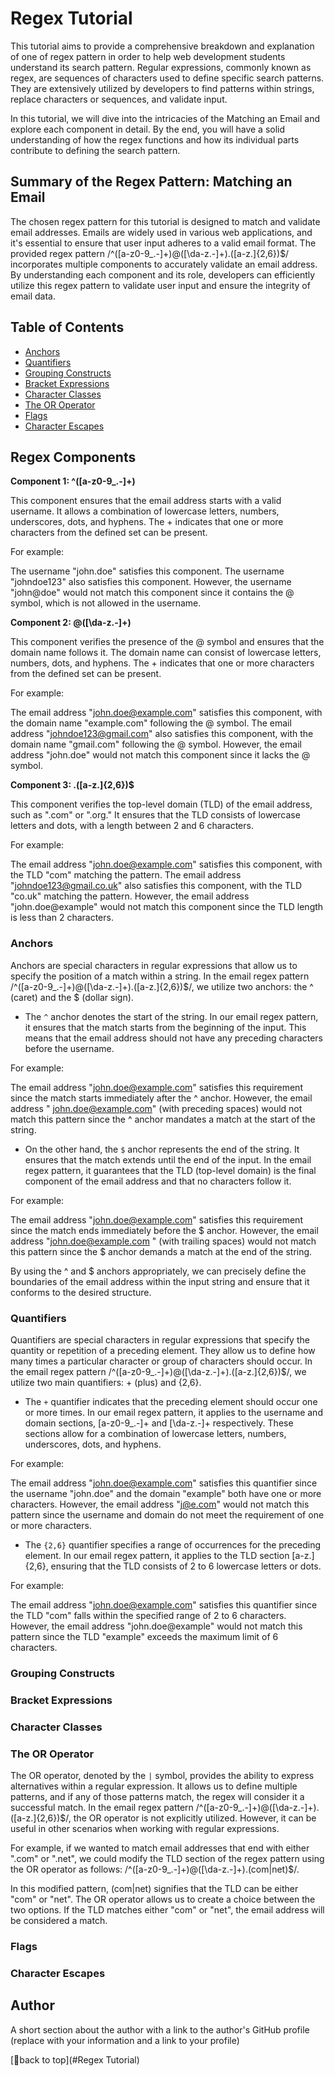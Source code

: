 # Regex Tutorial

This tutorial aims to provide a comprehensive breakdown and explanation of one of regex pattern in order to help web development students understand its search pattern. Regular expressions, commonly known as regex, are sequences of characters used to define specific search patterns. They are extensively utilized by developers to find patterns within strings, replace characters or sequences, and validate input.

In this tutorial, we will dive into the intricacies of the Matching an Email and explore each component in detail. By the end, you will have a solid understanding of how the regex functions and how its individual parts contribute to defining the search pattern.


## Summary of the Regex Pattern: Matching an Email

The chosen regex pattern for this tutorial is designed to match and validate email addresses. Emails are widely used in various web applications, and it's essential to ensure that user input adheres to a valid email format. The provided regex pattern /^([a-z0-9_\.-]+)@([\da-z\.-]+)\.([a-z\.]{2,6})$/ incorporates multiple components to accurately validate an email address. By understanding each component and its role, developers can efficiently utilize this regex pattern to validate user input and ensure the integrity of email data.

## Table of Contents

- [Anchors](#anchors)
- [Quantifiers](#quantifiers)
- [Grouping Constructs](#grouping-constructs)
- [Bracket Expressions](#bracket-expressions)
- [Character Classes](#character-classes)
- [The OR Operator](#the-or-operator)
- [Flags](#flags)
- [Character Escapes](#character-escapes)

## Regex Components
**Component 1: ^([a-z0-9_\.-]+)**

This component ensures that the email address starts with a valid username. It allows a combination of lowercase letters, numbers, underscores, dots, and hyphens. The + indicates that one or more characters from the defined set can be present.

For example:

The username "john.doe" satisfies this component.
The username "johndoe123" also satisfies this component.
However, the username "john@doe" would not match this component since it contains the @ symbol, which is not allowed in the username.

**Component 2: @([\da-z\.-]+)**

This component verifies the presence of the @ symbol and ensures that the domain name follows it. The domain name can consist of lowercase letters, numbers, dots, and hyphens. The + indicates that one or more characters from the defined set can be present.

For example:

The email address "john.doe@example.com" satisfies this component, with the domain name "example.com" following the @ symbol.
The email address "johndoe123@gmail.com" also satisfies this component, with the domain name "gmail.com" following the @ symbol.
However, the email address "john.doe" would not match this component since it lacks the @ symbol.

**Component 3: \.([a-z\.]{2,6})$**

This component verifies the top-level domain (TLD) of the email address, such as ".com" or ".org." It ensures that the TLD consists of lowercase letters and dots, with a length between 2 and 6 characters.

For example:

The email address "john.doe@example.com" satisfies this component, with the TLD "com" matching the pattern.
The email address "johndoe123@gmail.co.uk" also satisfies this component, with the TLD "co.uk" matching the pattern.
However, the email address "john.doe@example" would not match this component since the TLD length is less than 2 characters.
  
### Anchors

Anchors are special characters in regular expressions that allow us to specify the position of a match within a string. In the email regex pattern /^([a-z0-9_\.-]+)@([\da-z\.-]+)\.([a-z\.]{2,6})$/, we utilize two anchors: the ^ (caret) and the $ (dollar sign).

- The ` ^ ` anchor denotes the start of the string. In our email regex pattern, it ensures that the match starts from the beginning of the input. This means that the email address should not have any preceding characters before the username.

For example:

The email address "john.doe@example.com" satisfies this requirement since the match starts immediately after the ^ anchor.
However, the email address " john.doe@example.com" (with preceding spaces) would not match this pattern since the ^ anchor mandates a match at the start of the string.


- On the other hand, the ` $ ` anchor represents the end of the string. It ensures that the match extends until the end of the input. In the email regex pattern, it guarantees that the TLD (top-level domain) is the final component of the email address and that no characters follow it.

For example:

The email address "john.doe@example.com" satisfies this requirement since the match ends immediately before the $ anchor.
However, the email address "john.doe@example.com " (with trailing spaces) would not match this pattern since the $ anchor demands a match at the end of the string.

By using the ^ and $ anchors appropriately, we can precisely define the boundaries of the email address within the input string and ensure that it conforms to the desired structure.

### Quantifiers

Quantifiers are special characters in regular expressions that specify the quantity or repetition of a preceding element. They allow us to define how many times a particular character or group of characters should occur. In the email regex pattern /^([a-z0-9_\.-]+)@([\da-z\.-]+)\.([a-z\.]{2,6})$/, we utilize two main quantifiers: + (plus) and {2,6}.

- The ` + ` quantifier indicates that the preceding element should occur one or more times. In our email regex pattern, it applies to the username and domain sections, [a-z0-9_\.-]+ and [\da-z\.-]+ respectively. These sections allow for a combination of lowercase letters, numbers, underscores, dots, and hyphens.

For example:

The email address "john.doe@example.com" satisfies this quantifier since the username "john.doe" and the domain "example" both have one or more characters.
However, the email address "j@e.com" would not match this pattern since the username and domain do not meet the requirement of one or more characters.


- The ` {2,6} ` quantifier specifies a range of occurrences for the preceding element. In our email regex pattern, it applies to the TLD section [a-z\.]{2,6}, ensuring that the TLD consists of 2 to 6 lowercase letters or dots.

For example:

The email address "john.doe@example.com" satisfies this quantifier since the TLD "com" falls within the specified range of 2 to 6 characters.
However, the email address "john.doe@example" would not match this pattern since the TLD "example" exceeds the maximum limit of 6 characters.


### Grouping Constructs

### Bracket Expressions

### Character Classes

### The OR Operator

The OR operator, denoted by the ` | ` symbol, provides the ability to express alternatives within a regular expression. It allows us to define multiple patterns, and if any of those patterns match, the regex will consider it a successful match. In the email regex pattern /^([a-z0-9_\.-]+)@([\da-z\.-]+)\.([a-z\.]{2,6})$/, the OR operator is not explicitly utilized. However, it can be useful in other scenarios when working with regular expressions.

For example, if we wanted to match email addresses that end with either ".com" or ".net", we could modify the TLD section of the regex pattern using the OR operator as follows: /^([a-z0-9_\.-]+)@([\da-z\.-]+)\.(com|net)$/.

In this modified pattern, (com|net) signifies that the TLD can be either "com" or "net". The OR operator allows us to create a choice between the two options. If the TLD matches either "com" or "net", the email address will be considered a match.

### Flags

### Character Escapes

## Author

A short section about the author with a link to the author's GitHub profile (replace with your information and a link to your profile)

[🔼back to top](#Regex Tutorial)
